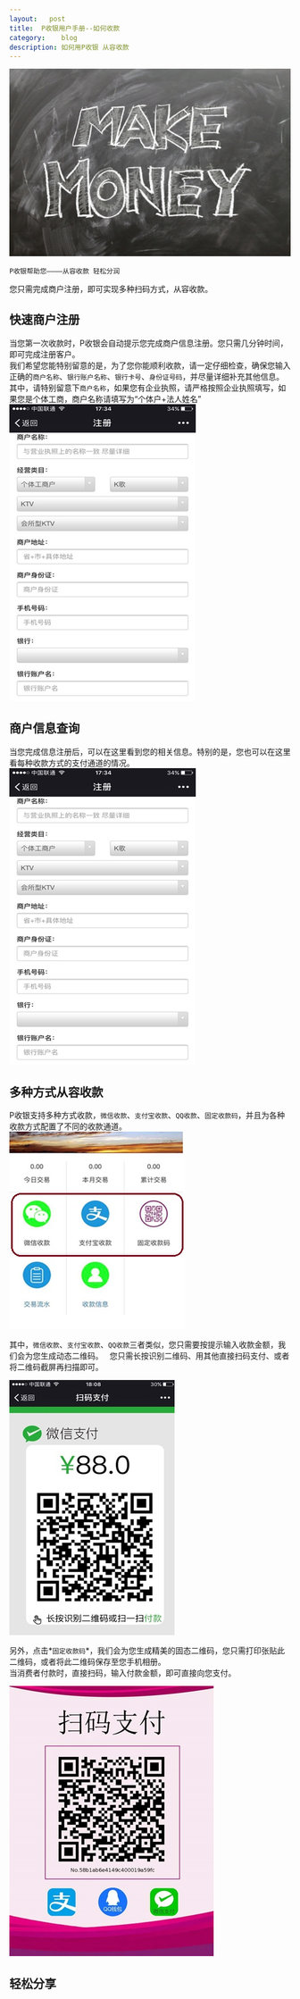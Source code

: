```yaml
---
layout:   post
title:  P收银用户手册--如何收款
category:    blog
description: 如何用P收银 从容收款
---
```

![MakeMoney](/images/Makemoney.jpg)

`P收银帮助您————从容收款 轻松分润`

您只需完成商户注册，即可实现多种扫码方式，从容收款。 

## 快速商户注册  
当您第一次收款时，P收银会自动提示您完成商户信息注册。您只需几分钟时间，即可完成注册客户。  
我们希望您能特别留意的是，为了您你能顺利收款，请一定仔细检查，确保您输入正确的`商户名称`、`银行账户名称`、`银行卡号`、`身份证号码`，并尽量详细补充其他信息。 
其中，请特别留意下`商户名称`，如果您有企业执照，请严格按照企业执照填写，如果您是个体工商，商户名称请填写为“个体户+法人姓名”
![zhuce](/images/170302-shoukuan/zhuce.jpg)  

## 商户信息查询
当您完成信息注册后，可以在这里看到您的相关信息。特别的是，您也可以在这里看每种收款方式的支付通道的情况。
![shoukuan](/images/170302-shoukuan/zhuce.jpg)  

## 多种方式从容收款
P收银支持多种方式收款，`微信收款`、`支付宝收款`、`QQ收款`、`固定收款码`，并且为各种收款方式配置了不同的收款通道。
![shoukuan](/images/170302-shoukuan/shoukuan.jpg)  

其中，`微信收款`、`支付宝收款`、`QQ收款`三者类似，您只需要按提示输入收款金额，我们会为您生成动态二维码。  
您只需长按识别二维码、用其他直接扫码支付、或者将二维码截屏再扫描即可。  

![code](/images/170302-shoukuan/code.jpg) 

另外，点击*`固定收款码`*，我们会为您生成精美的固态二维码，您只需打印张贴此二维码，或者将此二维码保存至您手机相册。   
当消费者付款时，直接扫码，输入付款金额，即可直接向您支付。

![fixcode](/images/170302-shoukuan/fixcode.jpg)    

## 轻松分享
